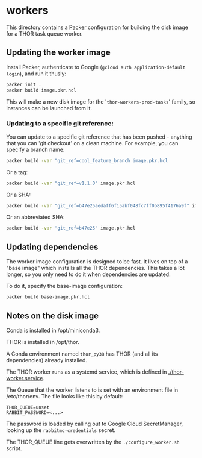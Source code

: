 # workers #

This directory contains a [Packer](https://www.packer.io) configuration for
building the disk image for a THOR task queue worker.

## Updating the worker image

Install Packer, authenticate to Google (`gcloud auth application-default
login`), and run it thusly:

```sh
packer init .
packer build image.pkr.hcl
```

This will make a new disk image for the '`thor-workers-prod-tasks`' family, so
instances can be launched from it.

### Updating to a specific git reference:

You can update to a specific git reference that has been pushed - anything that
you can 'git checkout' on a clean machine. For example, you can specify a branch
name:

```sh
packer build -var "git_ref=cool_feature_branch image.pkr.hcl
```

Or a tag:

```sh
packer build -var "git_ref=v1.1.0" image.pkr.hcl
```

Or a SHA:

```sh
packer build -var "git_ref=b47e25aedaff6f15abf048fc7ff0b895f4176a9f" image.pkr.hcl
```

Or an abbreviated SHA:

```sh
packer build -var "git_ref=b47e25" image.pkr.hcl
```

## Updating dependencies

The worker image configuration is designed to be fast. It lives on top of a
"base image" which installs all the THOR dependencies. This takes a lot longer,
so you only need to do it when dependencies are updated.

To do it, specify the base-image configuration:

```sh
packer build base-image.pkr.hcl
```


## Notes on the disk image ##

Conda is installed in /opt/miniconda3.

THOR is installed in /opt/thor.

A Conda environment named `thor_py38` has THOR (and all its dependencies)
already installed.

The THOR worker runs as a systemd service, which is defined in
[./thor-worker.service](./thor-worker.service).

The Queue that the worker listens to is set with an environment file in /etc/thor/env. The file looks like this by default:
```
THOR_QUEUE=unset
RABBIT_PASSWORD=<...>
```

The password is loaded by calling out to Google Cloud SecretManager, looking up
the `rabbitmq-credentials` secret.

The THOR_QUEUE line gets overwritten by the `./configure_worker.sh` script.
